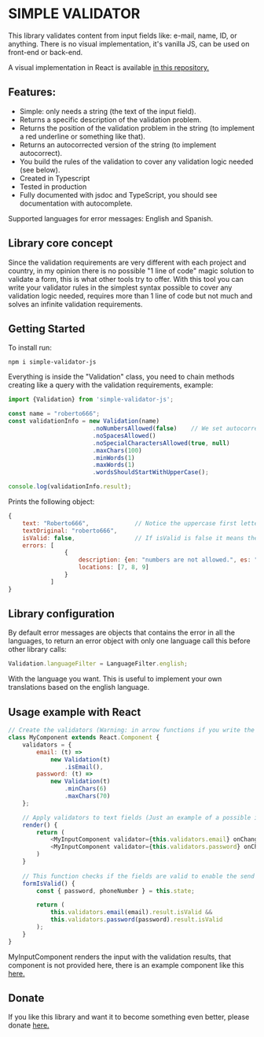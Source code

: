 # SIMPLE VALIDATOR

This library validates content from input fields like: e-mail, name, ID, or anything.
There is no visual implementation, it's vanilla JS, can be used on front-end or back-end.

A visual implementation in React is available [in this repository.](https://github.com/fermmm/simple-validator-react) 

## Features:
   * Simple: only needs a string (the text of the input field).
   * Returns a specific description of the validation problem.
   * Returns the position of the validation problem in the string (to implement a red underline or something like that).
   * Returns an autocorrected version of the string (to implement autocorrect).
   * You build the rules of the validation to cover any validation logic needed (see below).
   * Created in Typescript
   * Tested in production
   * Fully documented with jsdoc and TypeScript, you should see documentation with autocomplete.


Supported languages for error messages: English and Spanish.

## Library core concept

Since the validation requirements are very different with each project and country, in my opinion there is no possible "1 line of code" magic solution to validate a form, this is what other tools try to offer.
With this tool you can write your validator rules in the simplest syntax possible to cover any validation logic needed, requires more than 1 line of code but not much and solves an infinite validation requirements.

## Getting Started

To install run:
```
npm i simple-validator-js
```

Everything is inside the "Validation" class, you need to chain methods creating like a query with the validation requirements, example:

```javascript
import {Validation} from 'simple-validator-js';

const name = "roberto666";
const validationInfo = new Validation(name)
                        .noNumbersAllowed(false)    // We set autocorrect to false for this rule to see how errors are returned.
                        .noSpacesAllowed()
                        .noSpecialCharactersAllowed(true, null)
                        .maxChars(100)
                        .minWords(1)
                        .maxWords(1)
                        .wordsShouldStartWithUpperCase();

console.log(validationInfo.result);
```

Prints the following object:

```javascript
{
    text: "Roberto666",             // Notice the uppercase first letter was auto-corrected and this is the correct version.
    textOriginal: "roberto666",
    isValid: false,                 // If isValid is false it means there are errors even after auto-correcting.
    errors: [
                {
                    description: {en: "numbers are not allowed.", es: "no se permite escribir números."},
                    locations: [7, 8, 9]
                }
            ]
}
```

## Library configuration

By default error messages are objects that contains the error in all the languages, to return an error object with only one language call this before other library calls:

```javascript
Validation.languageFilter = LanguageFilter.english;
```

With the language you want. 
This is useful to implement your own translations based on the english language.

## Usage example with React

```javascript
// Create the validators (Warning: in arrow functions if you write the {} you must also write return):
class MyComponent extends React.Component {
    validators = {
        email: (t) =>
            new Validation(t)
                .isEmail(),
        password: (t) =>
            new Validation(t)
                .minChars(6)
                .maxChars(70)
    };

    // Apply validators to text fields (Just an example of a possible implementation):
    render() {
        return (
            <MyInputComponent validator={this.validators.email} onChange={this.setState(...)}/>
            <MyInputComponent validator={this.validators.password} onChange={this.setState(...)}/>
        )
    }
    
    // This function checks if the fields are valid to enable the send button in the form:
    formIsValid() {
        const { password, phoneNumber } = this.state;

        return (
            this.validators.email(email).result.isValid &&
            this.validators.password(password).result.isValid
        );
    }
}
```

MyInputComponent renders the input with the validation results, that component is not provided here, there is an example component like this [here.](https://github.com/fermmm/simple-validator-react)

## Donate

If you like this library and want it to become something even better, please donate [here.](https://www.paypal.me/fermmm)
